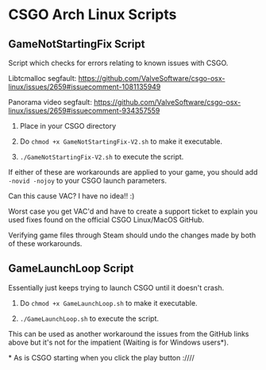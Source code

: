 # CSGO Arch Linux Scripts

## GameNotStartingFix Script

Script which checks for errors relating to known issues with CSGO.

Libtcmalloc segfault:
https://github.com/ValveSoftware/csgo-osx-linux/issues/2659#issuecomment-1081135949

Panorama video segfault:
https://github.com/ValveSoftware/csgo-osx-linux/issues/2659#issuecomment-934357559

1. Place in your CSGO directory

1. Do `chmod +x GameNotStartingFix-V2.sh` to make it executable.

1. `./GameNotStartingFix-V2.sh` to execute the script.

If either of these are workarounds are applied to your game, you should add `-novid -nojoy` to your CSGO launch parameters.

Can this cause VAC? I have no idea!! :)

Worst case you get VAC'd and have to create a support ticket to explain you used fixes found on the official CSGO Linux/MacOS GitHub.

Verifying game files through Steam should undo the changes made by both of these workarounds.

## GameLaunchLoop Script

Essentially just keeps trying to launch CSGO until it doesn't crash.

1. Do `chmod +x GameLaunchLoop.sh` to make it executable.

1. `./GameLaunchLoop.sh` to execute the script.

This can be used as another workaround the issues from the GitHub links above but it's not for the impatient (Waiting is for Windows users*).

\* As is CSGO starting when you click the play button :////
